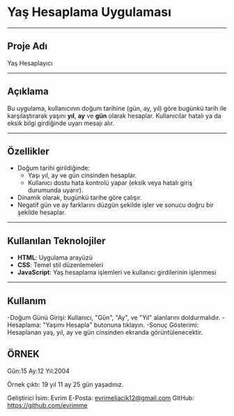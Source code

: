 # Yaş Hesaplama Uygulaması

---

## Proje Adı  
Yaş Hesaplayıcı

---

## Açıklama  
Bu uygulama, kullanıcının doğum tarihine (gün, ay, yıl) göre bugünkü tarih ile karşılaştırarak yaşını **yıl**, **ay** ve **gün** olarak hesaplar.
Kullanıcılar hatalı ya da eksik bilgi girdiğinde uyarı mesajı alır.

---

## Özellikler
- Doğum tarihi girildiğinde:
  - Yaşı yıl, ay ve gün cinsinden hesaplar.
  - Kullanıcı dostu hata kontrolü yapar (eksik veya hatalı giriş durumunda uyarır).
- Dinamik olarak, bugünkü tarihe göre çalışır.
- Negatif gün ve ay farklarını düzgün şekilde işler ve sonucu doğru bir şekilde hesaplar.

---

## Kullanılan Teknolojiler
- **HTML**: Uygulama arayüzü
- **CSS**: Temel stil düzenlemeleri
- **JavaScript**: Yaş hesaplama işlemleri ve kullanıcı girdilerinin işlenmesi

---

## Kullanım
-Doğum Günü Girişi:
Kullanıcı, "Gün", "Ay", ve "Yıl" alanlarını doldurmalıdır.
-Hesaplama:
"Yaşımı Hesapla" butonuna tıklayın.
-Sonuç Gösterimi:
Hesaplanan yaş, yıl, ay ve gün cinsinden ekranda görüntülenecektir.

## ÖRNEK
Gün:15
Ay:12
Yıl:2004

Örnek çıktı: 19 yıl 11 ay 25 gün yaşadınız.

Geliştirici
İsim: Evrim
E-Posta: evrimeliacik12@gmail.com
GitHub: https://github.com/evrimme
